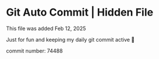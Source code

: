 # Git Auto Commit | Hidden File

This file was added Feb 12, 2025

Just for fun and keeping my daily git commit active 🤪

commit number: 74488
